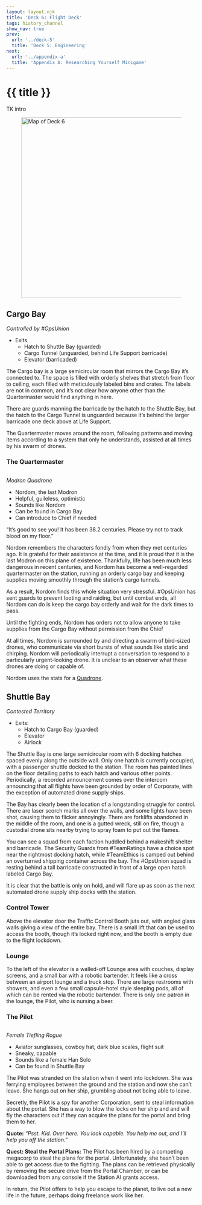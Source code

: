 ```yaml
---
layout: layout.njk
title: 'Deck 6: Flight Deck'
tags: history_channel
show_nav: true
prev:
  url: '../deck-5'
  title: 'Deck 5: Engineering'
next:
  url: '../appendix-a'
  title: 'Appendix A: Researching Yourself Minigame'
---
```


# {{ title }}

TK intro

<figure>
  <a href="/images/deck-06-labels@2490.webp">
    <img
      alt="Map of Deck 6"
      sizes="(min-width: 850px) 830px, 100vw"
      src="/images/deck-06-labels@830.webp"
      srcset="
        /images/deck-06-labels@830.webp 830w,
        /images/deck-06-labels@1660.webp 1660w,
        /images/deck-06-labels@2490.webp 2490w"
      width="830"
      height="478"
      />
  </a>
</figure>

## Cargo Bay

_Controlled by #OpsUnion_

- Exits
  - Hatch to Shuttle Bay (guarded)
  - Cargo Tunnel (unguarded, behind Life Support barricade)
  - Elevator (barricaded)

The Cargo bay is a large semicircular room that mirrors the Cargo Bay it’s connected to. The space is filled with orderly shelves that stretch from floor to ceiling, each filled with meticulously labeled bins and crates. The labels are not in common, and it’s not clear how anyone other than the Quartermaster would find anything in here.

There are guards manning the barricade by the hatch to the Shuttle Bay, but the hatch to the Cargo Tunnel is unguarded because it’s behind the larger barricade one deck above at Life Support.

The Quartermaster moves around the room, following patterns and moving items according to a system that only he understands, assisted at all times by his swarm of drones.

### The Quartermaster

<figure class="compendium-image-right npc-portrait">
  <div class="npc-portrait__inner">
    <img src="https://www.dndbeyond.com/Content/Skins/Waterdeep/images/characters/default-avatar-builder.png" alt="">
  </div>
</figure>

_Modron Quadrone_

- Nordom, the last Modron
- Helpful, guileless, optimistic
- Sounds like Nordom
- Can be found in Cargo Bay
- Can introduce to Chief if needed

“It’s good to see you! It has been 38.2 centuries. Please try not to track blood on my floor.”

Nordom remembers the characters fondly from when they met centuries ago. It is grateful for their assistance at the time, and it is proud that it is the last Modron on this plane of existence. Thankfully, life has been much less dangerous in recent centuries, and Nordom has become a well-regarded quartermaster on the station, running an orderly cargo bay and keeping supplies moving smoothly through the station’s cargo tunnels.

As a result, Nordom finds this whole situation very stressful. #OpsUnion has sent guards to prevent looting and raiding, but until combat ends, all Nordom can do is keep the cargo bay orderly and wait for the dark times to pass.

Until the fighting ends, Nordom has orders not to allow anyone to take supplies from the Cargo Bay without permission from the Chief

At all times, Nordom is surrounded by and directing a swarm of bird-sized drones, who communicate via short bursts of what sounds like static and chirping. Nordom will periodically interrupt a conversation to respond to a particularly urgent-looking drone. It is unclear to an observer what these drones are doing or capable of.

Nordom uses the stats for a [Quadrone](https://www.dndbeyond.com/monsters/quadrone).

## Shuttle Bay

_Contested Territory_

- Exits:
  - Hatch to Cargo Bay (guarded)
  - Elevator
  - Airlock

The Shuttle Bay is one large semicircular room with 6 docking hatches spaced evenly along the outside wall. Only one hatch is currently occupied, with a passenger shuttle docked to the station. The room has painted lines on the floor detailing paths to each hatch and various other points. Periodically, a recorded announcement comes over the intercom announcing that all flights have been grounded by order of Corporate, with the exception of automated drone supply ships.

The Bay has clearly been the location of a longstanding struggle for control. There are laser scorch marks all over the walls, and some lights have been shot, causing them to flicker annoyingly. There are forklifts abandoned in the middle of the room, and one is a gutted wreck, still on fire, though a custodial drone sits nearby trying to spray foam to put out the flames.

You can see a squad from each faction huddled behind a makeshift shelter and barricade. The Security Guards from #TeamRatings have a choice spot near the rightmost docking hatch, while #TeamEthics is camped out behind an overturned shipping container across the bay. The #OpsUnion squad is resting behind a tall barricade constructed in front of a large open hatch labeled Cargo Bay.

It is clear that the battle is only on hold, and will flare up as soon as the next automated drone supply ship docks with the station.

### Control Tower

Above the elevator door the Traffic Control Booth juts out, with angled glass walls giving a view of the entire bay. There is a small lift that can be used to access the booth, though it’s locked right now, and the booth is empty due to the flight lockdown.

### Lounge

To the left of the elevator is a walled-off Lounge area with couches, display screens, and a small bar with a robotic bartender. It feels like a cross between an airport lounge and a truck stop. There are large restrooms with showers, and even a few small capsule-hotel style sleeping pods, all of which can be rented via the robotic bartender. There is only one patron in the lounge, the Pilot, who is nursing a beer.

### The Pilot

<figure class="compendium-image-right npc-portrait">
  <div class="npc-portrait__inner">
    <img src="https://www.dndbeyond.com/Content/Skins/Waterdeep/images/characters/default-avatar-builder.png" alt="">
  </div>
</figure>

_Female Tiefling Rogue_

- Aviator sunglasses, cowboy hat, dark blue scales, flight suit
- Sneaky, capable
- Sounds like a female Han Solo
- Can be found in Shuttle Bay

The Pilot was stranded on the station when it went into lockdown. She was ferrying employees between the ground and the station and now she can’t leave. She hangs out on her ship, grumbling about not being able to leave.

Secretly, the Pilot is a spy for another Corporation, sent to steal information about the portal. She has a way to blow the locks on her ship and and will fly the characters out if they can acquire the plans for the portal and bring them to her.

**Quote:** _“Psst. Kid. Over here. You look capable. You help me out, and I’ll help you off the station.”_

<aside class="block-torn-paper">

**Quest: Steal the Portal Plans:** The Pilot has been hired by a competing megacorp to steal the plans for the portal. Unfortunately, she hasn’t been able to get access due to the fighting. The plans can be retrieved physically by removing the secure drive from the Portal Chamber, or can be downloaded from any console if the Station AI grants access.

In return, the Pilot offers to help you escape to the planet, to live out a new life in the future, perhaps doing freelance work like her.

</aside>
